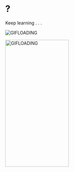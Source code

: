 # ?

<!--
**InfernoGameWin/InfernoGameWin** is a ✨ _special_ ✨ repository because its `README.md` (this file) appears on your GitHub profile.

Here are some ideas to get you started:

- 🔭 I’m currently working on ...
- 🌱 I’m currently learning ...
- 👯 I’m looking to collaborate on ...
- 🤔 I’m looking for help with ...
- 💬 Ask me about ...
- 📫 How to reach me: ...
- 😄 Pronouns: ...
- ⚡ Fun fact: ...
-->

Keep learning . . .

![GIFLOADING](https://tenor.com/xh0X.gif)

<img src="https://camo.githubusercontent.com/35b739c20b2fa8a4a10e6093f688631c0b2e4de43f4572b39f3fb4596d518557/68747470733a2f2f74656e6f722e636f6d2f786830582e676966" alt="GIFLOADING" data-canonical-src="https://tenor.com/xh0X.gif" width="200" height="400" />
